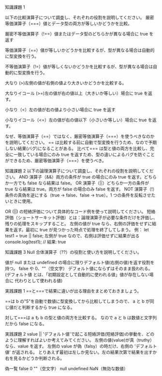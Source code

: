 知識課題 1

以下の比較演算子について調査し、それぞれの役割を説明してください。
厳密等価演算子（===）値とデータ型の両方が等しいかどうかを比較。

厳密不等価演算子（!==）値またはデータ型のどちらかが異なる場合に true を返す

等価演算子（==）値が等しいかどうかを比較するが、型が異なる場合は自動的に型変換を行う。

不等価演算子（!=）値が等しくないかどうかを比較するが、型が異なる場合は自動的に型変換を行う。

大なり (>)左側の値が右側の値より大きいかどうかを比較する。

大なりイコール (>=)左の値が右の値以上（大きいか等しい）場合に true を返す。

小なり（<）左の値が右の値より小さい場合に true を返す

小なりイコール（<=）左の値が右の値以下（小さいか等しい）場合に true を返す。

なぜ、等価演算子（==）ではなく、厳密等価演算子（===）を使うべきなのかを説明してください。
== は比較する前に自動で型変換を行うため、なので予期しない結果(バグ)になることがある。
比べて=== は型と値の両方を比較し、完全に一致している場合にのみ true を返すため、型の違いによるバグを防ぐことができるため、厳密等価演算子（===）を使うべき。

知識課題 2
以下の論理演算子について調査し、それぞれの役割を説明してください。
AND 演算子（&&）両方の条件が true の場合にのみ true を返す。どちらか一方でも false なら結果は false。
OR 演算子（||）どちらか一方の条件が true なら結果は true。両方が false の場合のみ false を返す。
NOT 演算子（!）条件の真偽を逆にする（true → false、false → true）。1 つの条件を反転させたいときに使用。

OR (||) の短絡評価について具体的なコード例を使って説明してください。
短絡評価（ショートサーキット評価）とは：論理演算子が必要な条件だけを評価し、残りの処理をスキップすること。
左側の値が true なら、右側の評価をせずに結果を返す。最初に true が見つかった時点で処理を終了してしまう。
例：
let test1 = true || false; 左側が true なので、右側は評価せずに結果が出る
console.log(test1); // 結果: true

知識課題 3
Null 合体演算子（??）の役割と使い方を説明してください。

値が null または undefined の場合に限りデフォルト値(右側の値)を返す役割を持つ。
false や 0、""（空文字） デフォルト値にならずはそのまま扱われる。
(デフォルト値 とは、「初期設定として自動的に使われる値」値が存在しない場合に 代わりとして使われる値)

実践課題 1
==と===で結果に違いが出る理由をまとめておきましょう。

==は b の"5"を自動で数値に型変換してから比較してしまうので、
a と b が同じ値だと判断するから true になる。

対して===は a も b の型と値の両方を比較する。
なので a と b は数値と文字列だから false になる。

実践課題 2
value || 'デフォルト値'で起こる短絡評価(短絡評価)の挙動を、どのように理解すればよいか考えてみてください。
左側の値(value)が真（truthy）なら、value を返す。
左側の value が偽（falsy）の時だけ、右側の 'デフォルト値' が返される。
とりあえず最初は左しか見ない。左の結果次第で結果を出すか右を見るかどうか判断される。

偽一覧
false
0
""（空文字）
null
undefined
NaN（無効な数値）
